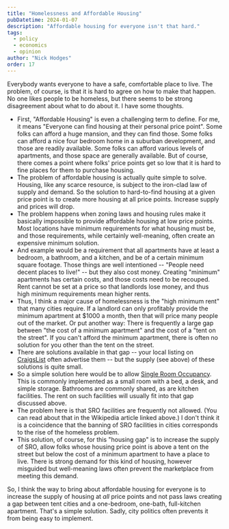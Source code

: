 ```yaml
---
title: "Homelessness and Affordable Housing"
pubDatetime: 2024-01-07
description: "Affordable housing for everyone isn't that hard."
tags:
  - policy
  - economics
  - opinion
author: "Nick Hodges"
order: 17
---
```


Everybody wants everyone to have a safe, comfortable place to live. The problem, of course, is that it is hard to agree on how to make that happen. No one likes people to be homeless, but there seems to be strong disagreement about what to do about it. I have some thoughts.

- First, "Affordable Housing" is even a challenging term to define. For me, it means "Everyone can find housing at their personal price point". Some folks can afford a huge mansion, and they can find those. Some folks can afford a nice four bedroom home in a suburban development, and those are readily available. Some folks can afford various levels of apartments, and those space are generally available. But of course, there comes a point where folks' price points get so low that it is hard to fine places for them to purchase housing.
- The problem of affordable housing is actually quite simple to solve. Housing, like any scarce resource, is subject to the iron-clad law of supply and demand. So the solution to hard-to-find housing at a given price point is to create more housing at all price points. Increase supply and prices will drop.
- The problem happens when zoning laws and housing rules make it basically impossible to provide affordable housing at low price points. Most locations have minimum requirements for what housing must be, and those requirements, while certainly well-meaning, often create an expensive minimum solution.
- And example would be a requirement that all apartments have at least a bedroom, a bathroom, and a kitchen, and be of a certain minimum square footage. Those things are well intentioned -- "People need decent places to live!" -- but they also cost money. Creating "minimum" apartments has certain costs, and those costs need to be recouped. Rent cannot be set at a price so that landlords lose money, and thus high minimum requirements mean higher rents.
- Thus, I think a major cause of homelessness is the "high minimum rent" that many cities require. If a landlord can only profitably provide the minimum apartment at $1000 a month, then that will price many people out of the market. Or put another way: There is frequently a large gap between "the cost of a minimum apartment" and the cost of a "tent on the street". If you can't afford the minimum apartment, there is often no solution for you other than the tent on the street.
- There are solutions available in that gap -- your local listing on [CraigsList](https://craigslist.org/) often advertise them -- but the supply (see above) of these solutions is quite small.
- So a simple solution here would be to allow [Single Room Occupancy](https://en.wikipedia.org/wiki/Single_room_occupancy). This is commonly implemented as a small room with a bed, a desk, and simple storage. Bathrooms are commonly shared, as are kitchen facilities. The rent on such facilities will usually fit into that gap discussed above.
- The problem here is that SRO facilities are frequently not allowed. (You can read about that in the Wikipedia article linked above.) I don't think it is a coincidence that the banning of SRO facilities in cities corresponds to the rise of the homeless problem.
- This solution, of course, for this "housing gap" is to increase the supply of SRO, allow folks whose housing price point is above a tent on the street but below the cost of a minimum apartment to have a place to live. There is strong demand for this kind of housing, however misguided but well-meaning laws often prevent the marketplace from meeting this demand.

So, I think the way to bring about affordable housing for everyone is to increase the supply of housing at _*all*_ price points and not pass laws creating a gap between tent cities and a one-bedroom, one-bath, full-kitchen apartment. That's a simple solution. Sadly, city politics often prevents it from being easy to implement.
